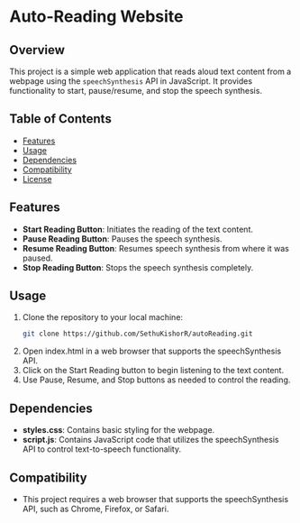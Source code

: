 # Auto-Reading Website

## Overview
This project is a simple web application that reads aloud text content from a webpage using the `speechSynthesis` API in JavaScript. It provides functionality to start, pause/resume, and stop the speech synthesis.

## Table of Contents
- [Features](#features)
- [Usage](#usage)
- [Dependencies](#dependencies)
- [Compatibility](#compatibility)
- [License](#license)

## Features
- **Start Reading Button**: Initiates the reading of the text content.
- **Pause Reading Button**: Pauses the speech synthesis.
- **Resume Reading Button**: Resumes speech synthesis from where it was paused.
- **Stop Reading Button**: Stops the speech synthesis completely.

## Usage
1. Clone the repository to your local machine:
   ```bash
   git clone https://github.com/SethuKishorR/autoReading.git
2. Open index.html in a web browser that supports the speechSynthesis API.
3. Click on the Start Reading button to begin listening to the text content.
4. Use Pause, Resume, and Stop buttons as needed to control the reading.

## Dependencies
- **styles.css**: Contains basic styling for the webpage.
- **script.js**: Contains JavaScript code that utilizes the speechSynthesis API to control text-to-speech functionality.

## Compatibility
- This project requires a web browser that supports the speechSynthesis API, such as Chrome, Firefox, or Safari.